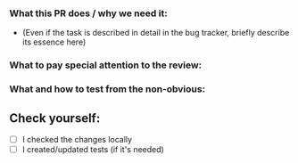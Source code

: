 ### What this PR does / why we need it:
- (Even if the task is described in detail in the bug tracker, briefly describe its essence here)

### What to pay special attention to the review:


### What and how to test from the non-obvious:


## Check yourself:

- [ ]  I checked the changes locally
- [ ]  I created/updated tests (if it's needed)
